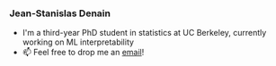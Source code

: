 ### Jean-Stanislas Denain

- I'm a third-year PhD student in statistics at UC Berkeley, currently working on ML interpretability
- 📫 Feel free to drop me an [email](mailto:js_denain@berkeley.edu)!
